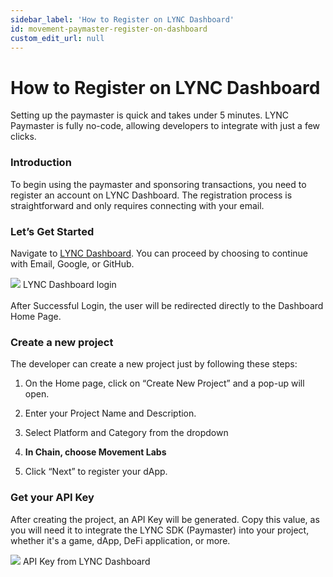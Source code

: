 ```yaml
---
sidebar_label: 'How to Register on LYNC Dashboard'
id: movement-paymaster-register-on-dashboard
custom_edit_url: null
---
```


# How to Register on LYNC Dashboard

<span className="text-lg text-[rgb(192,192,192)]">Setting up the paymaster is quick and takes under 5 minutes. LYNC Paymaster is fully no-code, allowing developers to integrate with just a few clicks.</span>

### Introduction

To begin using the paymaster and sponsoring transactions, you need to register an account on LYNC Dashboard. The registration process is straightforward and only requires connecting with your email.

### Let’s Get Started

Navigate to [LYNC Dashboard](https://dashboard.lync.world). You can proceed by choosing to continue with Email, Google, or GitHub.

<div className="flex flex-col items-center">
    <img src="/img/MOVEMENT/paymaster/dashboard/dashboard.webp"/>
    <span className="font-bold text-[rgb(192,192,192)]">LYNC Dashboard login</span>
</div>
<br/>
After Successful Login, the user will be redirected directly to the Dashboard Home Page.

### Create a new project

The developer can create a new project just by following these steps:

1. On the Home page, click on “Create New Project” and a pop-up will open.

2. Enter your Project Name and Description.

3. Select Platform and Category from the dropdown

4. **In Chain, choose Movement Labs**

5. Click “Next” to register your dApp.

### Get your API Key
After creating the project, an API Key will be generated. Copy this value, as you will need it to integrate the LYNC SDK (Paymaster) into your project, whether it's a game, dApp, DeFi application, or more.

<div className="flex flex-col items-center">
    <img src="/img/MOVEMENT/paymaster/dashboard/dashboard-1.jpg"/>
    <span className="font-bold text-[rgb(192,192,192)]">API Key from LYNC Dashboard</span>
</div>